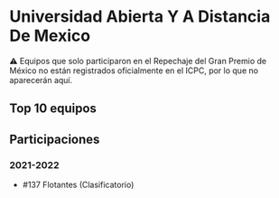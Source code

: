 # Universidad Abierta Y A Distancia De Mexico

:warning: Equipos que solo participaron en el Repechaje del Gran Premio de México no están registrados oficialmente en el ICPC, por lo que no aparecerán aquí.

## Top 10 equipos


## Participaciones

### 2021-2022

- #137 Flotantes (Clasificatorio)



